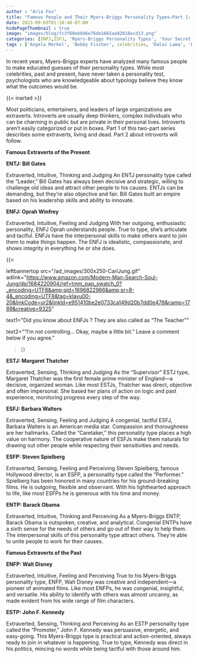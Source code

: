 ```yaml
---
author : "Aria Fox"
title: "Famous People and Their Myers-Briggs Personality Types—Part 1: The Extraverts"
date: 2023-09-03T01:10:48-07:00
hidePageThumbnail : true 
image: "images/blog/fc3f60eb8d6e76de1665aa92018ecd13.png"
categories: [INFJ,ISFJ, 'Myers-Briggs Personality Types', 'Your Secret Self']
tags : ['Angela Merkel', 'Bobby Fischer', celebrities, 'Dalai Lama', 'David Bowie', extraversion, extravert, famous, Ghandi, INFJ, INFP, intj, INTP, introversion, introvert, ISFJ, ISFP, ISTJ, ISTP, Marie Curie, MBTI, Merkel, 'Mother Teresa', Myers-Briggs, personality, 'personality type', 'Princess Diana']
---
```


In recent years, Myers-Briggs experts have analyzed many famous people to make educated guesses of their personality types. While most celebrities, past and present, have never taken a personality test, psychologists who are knowledgeable about typology believe they know what the outcomes would be.

{{< inartad >}}

Most politicians, entertainers, and leaders of large organizations are extraverts. Introverts are usually deep thinkers, complex individuals who can be charming in public but are private in their personal lives. Introverts aren’t easily categorized or put in boxes. Part 1 of this two-part series describes some extraverts, living and dead. Part 2 about introverts will follow.

**Famous Extraverts of the Present**

**ENTJ: Bill Gates**

Extraverted, Intuitive, Thinking and Judging
An ENTJ personality type called the “Leader,” Bill Gates has always been decisive and strategic, willing to challenge old ideas and attract other people to his causes. ENTJs can be demanding, but they’re also objective and fair. Bill Gates built an empire based on his leadership skills and ability to innovate.

**ENFJ: Oprah Winfrey**

Extraverted, Intuitive, Feeling and Judging
With her outgoing, enthusiastic personality, ENFJ Oprah understands people. True to type, she’s articulate and tactful. ENFJs have the interpersonal skills to make others want to join them to make things happen. The ENFJ is idealistic, compassionate, and shows integrity in everything he or she does.

{{< 

leftbannertop src="/ad_images/300x250-CarlJung.gif" adlink="https://www.amazon.com/Modern-Man-Search-Soul-Jung/dp/1684220904/ref=tmm_pap_swatch_0?_encoding=UTF8&amp;qid=1696822966&amp;sr=8-4&_encoding=UTF8&tag=klayu00-20&linkCode=ur2&linkId=e951410be2e0733ca149d20b7dd0e478&camp=1789&creative=9325"  

text1="Did you know about ENFJs ? They are also called as “The Teacher”" 

text2="“I’m not controlling… Okay, maybe a little bit.” Leave a comment below if you agree."

>}}


**ESTJ: Margaret Thatcher**

Extraverted, Sensing, Thinking and Judging
As the “Supervisor” ESTJ type, Margaret Thatcher was the first female prime minister of England—a decisive, organized woman. Like most ESTJs, Thatcher was direct, objective and often impersonal. She based her plans of action on logic and past experience, monitoring progress every step of the way.

**ESFJ: Barbara Walters**

Extraverted, Sensing, Feeling and Judging
A congenial, tactful ESFJ, Barbara Walters is an American media star. Compassion and thoroughness are her hallmarks. Called the “Caretaker,” this personality type places a high value on harmony. The cooperative nature of ESFJs make them naturals for drawing out other people while respecting their sensitivities and needs.

**ESFP: Steven Spielberg**

Extraverted, Sensing, Feeling and Perceiving
Steven Spielberg, famous Hollywood director, is an ESFP, a personality type called the “Performer.” Spielberg has been honored in many countries for his ground-breaking films. He is outgoing, flexible and observant. With his lighthearted approach to life, like most ESFPs he is generous with his time and money.

**ENTP: Barack Obama**

Extraverted, Intuitive, Thinking and Perceiving
As a Myers-Briggs ENTP, Barack Obama is outspoken, creative, and analytical. Congenial ENTPs have a sixth sense for the needs of others and go out of their way to help them. The interpersonal skills of this personality type attract others. They’re able to unite people to work for their causes.

**Famous Extraverts of the Past**

**ENFP: Walt Disney**

Extraverted, Intuitive, Feeling and Perceiving
True to his Myers-Briggs personality type, ENFP, Walt Disney was creative and independent—a pioneer of animated films. Like most ENFPs, he was congenial, insightful, and versatile. His ability to identify with others was almost uncanny, as made evident from his wide range of film characters.

**ESTP: John F. Kennedy**

Extraverted, Sensing, Thinking and Perceiving
As an ESTP personality type called the “Promoter,” John F. Kennedy was persuasive, energetic, and easy-going. This Myers-Briggs type is practical and action-oriented, always ready to join in whatever is happening. True to type, Kennedy was direct in his politics, mincing no words while being tactful with those around him.
<!-- 
<div style="background-color: #FFD1DC; border-radius: 9px;">
Do you know the unusual pattern of signals men look for in a romantic relationship ? Is there anything I can to to bring back that lost spark that is backed by research ? 

Read my next blog : <a id="aflink" href="/wp/what-makes-him-want-only-you" class="two" target="_blank" title="Video : This is the “secret ingredient” to his lasting commitment">here</a>.</br></br>It explains the <a id="aflink" href="/wp/what-makes-him-want-only-you" class="two" target="_blank" title="Video : This is the “secret ingredient” to his lasting commitment">#1 hidden signal</a> that either repels a man or makes 
him feel irresistibly attracted to you.
</div> -->
